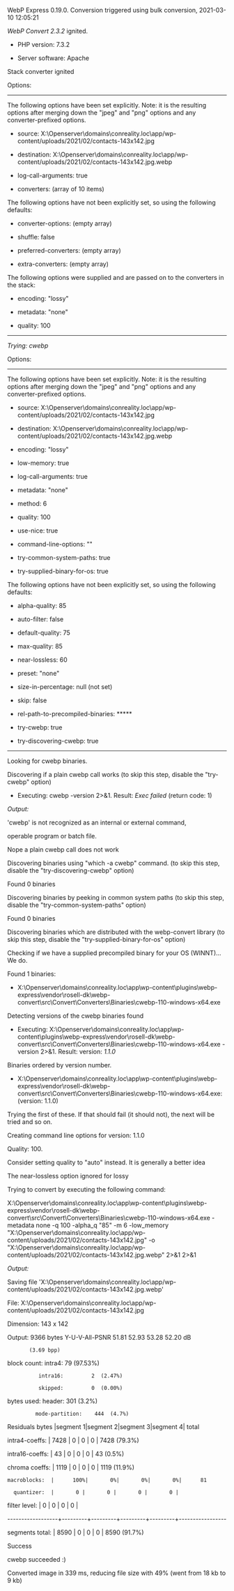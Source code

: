 WebP Express 0.19.0. Conversion triggered using bulk conversion, 2021-03-10 12:05:21

*WebP Convert 2.3.2*  ignited.
- PHP version: 7.3.2
- Server software: Apache

Stack converter ignited

Options:
------------
The following options have been set explicitly. Note: it is the resulting options after merging down the "jpeg" and "png" options and any converter-prefixed options.
- source: X:\Openserver\domains\conreality.loc\app/wp-content/uploads/2021/02/contacts-143x142.jpg
- destination: X:\Openserver\domains\conreality.loc\app/wp-content/uploads/2021/02/contacts-143x142.jpg.webp
- log-call-arguments: true
- converters: (array of 10 items)

The following options have not been explicitly set, so using the following defaults:
- converter-options: (empty array)
- shuffle: false
- preferred-converters: (empty array)
- extra-converters: (empty array)

The following options were supplied and are passed on to the converters in the stack:
- encoding: "lossy"
- metadata: "none"
- quality: 100
------------


*Trying: cwebp* 

Options:
------------
The following options have been set explicitly. Note: it is the resulting options after merging down the "jpeg" and "png" options and any converter-prefixed options.
- source: X:\Openserver\domains\conreality.loc\app/wp-content/uploads/2021/02/contacts-143x142.jpg
- destination: X:\Openserver\domains\conreality.loc\app/wp-content/uploads/2021/02/contacts-143x142.jpg.webp
- encoding: "lossy"
- low-memory: true
- log-call-arguments: true
- metadata: "none"
- method: 6
- quality: 100
- use-nice: true
- command-line-options: ""
- try-common-system-paths: true
- try-supplied-binary-for-os: true

The following options have not been explicitly set, so using the following defaults:
- alpha-quality: 85
- auto-filter: false
- default-quality: 75
- max-quality: 85
- near-lossless: 60
- preset: "none"
- size-in-percentage: null (not set)
- skip: false
- rel-path-to-precompiled-binaries: *****
- try-cwebp: true
- try-discovering-cwebp: true
------------

Looking for cwebp binaries.
Discovering if a plain cwebp call works (to skip this step, disable the "try-cwebp" option)
- Executing: cwebp -version 2>&1. Result: *Exec failed* (return code: 1)

*Output:* 
'cwebp' is not recognized as an internal or external command,
operable program or batch file.

Nope a plain cwebp call does not work
Discovering binaries using "which -a cwebp" command. (to skip this step, disable the "try-discovering-cwebp" option)
Found 0 binaries
Discovering binaries by peeking in common system paths (to skip this step, disable the "try-common-system-paths" option)
Found 0 binaries
Discovering binaries which are distributed with the webp-convert library (to skip this step, disable the "try-supplied-binary-for-os" option)
Checking if we have a supplied precompiled binary for your OS (WINNT)... We do.
Found 1 binaries: 
- X:\Openserver\domains\conreality.loc\app\wp-content\plugins\webp-express\vendor\rosell-dk\webp-convert\src\Convert\Converters\Binaries\cwebp-110-windows-x64.exe
Detecting versions of the cwebp binaries found
- Executing: X:\Openserver\domains\conreality.loc\app\wp-content\plugins\webp-express\vendor\rosell-dk\webp-convert\src\Convert\Converters\Binaries\cwebp-110-windows-x64.exe -version 2>&1. Result: version: *1.1.0*
Binaries ordered by version number.
- X:\Openserver\domains\conreality.loc\app\wp-content\plugins\webp-express\vendor\rosell-dk\webp-convert\src\Convert\Converters\Binaries\cwebp-110-windows-x64.exe: (version: 1.1.0)
Trying the first of these. If that should fail (it should not), the next will be tried and so on.
Creating command line options for version: 1.1.0
Quality: 100. 
Consider setting quality to "auto" instead. It is generally a better idea
The near-lossless option ignored for lossy
Trying to convert by executing the following command:
X:\Openserver\domains\conreality.loc\app\wp-content\plugins\webp-express\vendor\rosell-dk\webp-convert\src\Convert\Converters\Binaries\cwebp-110-windows-x64.exe -metadata none -q 100 -alpha_q "85" -m 6 -low_memory "X:\Openserver\domains\conreality.loc\app/wp-content/uploads/2021/02/contacts-143x142.jpg" -o "X:\Openserver\domains\conreality.loc\app/wp-content/uploads/2021/02/contacts-143x142.jpg.webp" 2>&1 2>&1

*Output:* 
Saving file 'X:\Openserver\domains\conreality.loc\app/wp-content/uploads/2021/02/contacts-143x142.jpg.webp'
File:      X:\Openserver\domains\conreality.loc\app/wp-content/uploads/2021/02/contacts-143x142.jpg
Dimension: 143 x 142
Output:    9366 bytes Y-U-V-All-PSNR 51.81 52.93 53.28   52.20 dB
           (3.69 bpp)
block count:  intra4:         79  (97.53%)
              intra16:         2  (2.47%)
              skipped:         0  (0.00%)
bytes used:  header:            301  (3.2%)
             mode-partition:    444  (4.7%)
 Residuals bytes  |segment 1|segment 2|segment 3|segment 4|  total
  intra4-coeffs:  |    7428 |       0 |       0 |       0 |    7428  (79.3%)
 intra16-coeffs:  |      43 |       0 |       0 |       0 |      43  (0.5%)
  chroma coeffs:  |    1119 |       0 |       0 |       0 |    1119  (11.9%)
    macroblocks:  |      100%|       0%|       0%|       0%|      81
      quantizer:  |       0 |       0 |       0 |       0 |
   filter level:  |       0 |       0 |       0 |       0 |
------------------+---------+---------+---------+---------+-----------------
 segments total:  |    8590 |       0 |       0 |       0 |    8590  (91.7%)

Success
cwebp succeeded :)

Converted image in 339 ms, reducing file size with 49% (went from 18 kb to 9 kb)

